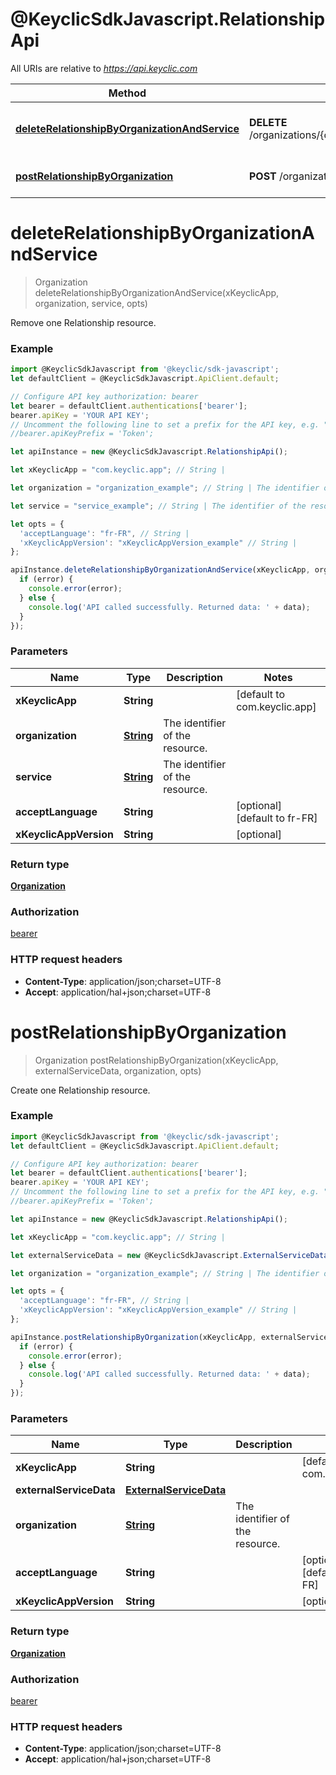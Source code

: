 # @KeyclicSdkJavascript.RelationshipApi

All URIs are relative to *https://api.keyclic.com*

Method | HTTP request | Description
------------- | ------------- | -------------
[**deleteRelationshipByOrganizationAndService**](RelationshipApi.md#deleteRelationshipByOrganizationAndService) | **DELETE** /organizations/{organization}/relationships/{service} | Remove one Relationship resource.
[**postRelationshipByOrganization**](RelationshipApi.md#postRelationshipByOrganization) | **POST** /organizations/{organization}/relationships | Create one Relationship resource.


<a name="deleteRelationshipByOrganizationAndService"></a>
# **deleteRelationshipByOrganizationAndService**
> Organization deleteRelationshipByOrganizationAndService(xKeyclicApp, organization, service, opts)

Remove one Relationship resource.

### Example
```javascript
import @KeyclicSdkJavascript from '@keyclic/sdk-javascript';
let defaultClient = @KeyclicSdkJavascript.ApiClient.default;

// Configure API key authorization: bearer
let bearer = defaultClient.authentications['bearer'];
bearer.apiKey = 'YOUR API KEY';
// Uncomment the following line to set a prefix for the API key, e.g. "Token" (defaults to null)
//bearer.apiKeyPrefix = 'Token';

let apiInstance = new @KeyclicSdkJavascript.RelationshipApi();

let xKeyclicApp = "com.keyclic.app"; // String | 

let organization = "organization_example"; // String | The identifier of the resource.

let service = "service_example"; // String | The identifier of the resource.

let opts = { 
  'acceptLanguage': "fr-FR", // String | 
  'xKeyclicAppVersion': "xKeyclicAppVersion_example" // String | 
};

apiInstance.deleteRelationshipByOrganizationAndService(xKeyclicApp, organization, service, opts, (error, data, response) => {
  if (error) {
    console.error(error);
  } else {
    console.log('API called successfully. Returned data: ' + data);
  }
});
```

### Parameters

Name | Type | Description  | Notes
------------- | ------------- | ------------- | -------------
 **xKeyclicApp** | **String**|  | [default to com.keyclic.app]
 **organization** | [**String**](.md)| The identifier of the resource. | 
 **service** | [**String**](.md)| The identifier of the resource. | 
 **acceptLanguage** | **String**|  | [optional] [default to fr-FR]
 **xKeyclicAppVersion** | **String**|  | [optional] 

### Return type

[**Organization**](Organization.md)

### Authorization

[bearer](../README.md#bearer)

### HTTP request headers

 - **Content-Type**: application/json;charset=UTF-8
 - **Accept**: application/hal+json;charset=UTF-8

<a name="postRelationshipByOrganization"></a>
# **postRelationshipByOrganization**
> Organization postRelationshipByOrganization(xKeyclicApp, externalServiceData, organization, opts)

Create one Relationship resource.

### Example
```javascript
import @KeyclicSdkJavascript from '@keyclic/sdk-javascript';
let defaultClient = @KeyclicSdkJavascript.ApiClient.default;

// Configure API key authorization: bearer
let bearer = defaultClient.authentications['bearer'];
bearer.apiKey = 'YOUR API KEY';
// Uncomment the following line to set a prefix for the API key, e.g. "Token" (defaults to null)
//bearer.apiKeyPrefix = 'Token';

let apiInstance = new @KeyclicSdkJavascript.RelationshipApi();

let xKeyclicApp = "com.keyclic.app"; // String | 

let externalServiceData = new @KeyclicSdkJavascript.ExternalServiceData(); // ExternalServiceData | 

let organization = "organization_example"; // String | The identifier of the resource.

let opts = { 
  'acceptLanguage': "fr-FR", // String | 
  'xKeyclicAppVersion': "xKeyclicAppVersion_example" // String | 
};

apiInstance.postRelationshipByOrganization(xKeyclicApp, externalServiceData, organization, opts, (error, data, response) => {
  if (error) {
    console.error(error);
  } else {
    console.log('API called successfully. Returned data: ' + data);
  }
});
```

### Parameters

Name | Type | Description  | Notes
------------- | ------------- | ------------- | -------------
 **xKeyclicApp** | **String**|  | [default to com.keyclic.app]
 **externalServiceData** | [**ExternalServiceData**](ExternalServiceData.md)|  | 
 **organization** | [**String**](.md)| The identifier of the resource. | 
 **acceptLanguage** | **String**|  | [optional] [default to fr-FR]
 **xKeyclicAppVersion** | **String**|  | [optional] 

### Return type

[**Organization**](Organization.md)

### Authorization

[bearer](../README.md#bearer)

### HTTP request headers

 - **Content-Type**: application/json;charset=UTF-8
 - **Accept**: application/hal+json;charset=UTF-8

